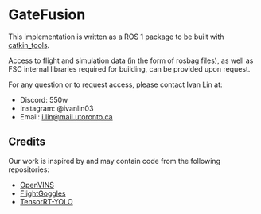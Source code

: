 # GateFusion
This implementation is written as a ROS 1 package to be built with [catkin_tools](https://github.com/catkin/catkin_tools).

Access to flight and simulation data (in the form of rosbag files), as well as FSC internal libraries required for building, can be provided upon request.

For any question or to request access, please contact Ivan Lin at:
* Discord: 550w
* Instagram: @ivanlin03
* Email: i.lin@mail.utoronto.ca

## Credits
Our work is inspired by and may contain code from the following repositories:
* [OpenVINS](https://github.com/rpng/open_vins.git)
* [FlightGoggles](https://github.com/mit-aera/FlightGoggles.git)
* [TensorRT-YOLO](https://github.com/laugh12321/TensorRT-YOLO.git)
